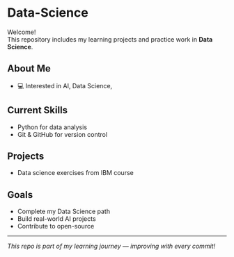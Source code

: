 # Data-Science

Welcome!  
This repository includes my learning projects and practice work in  **Data Science**.

## About Me 
- 💻 Interested in AI, Data Science, 

## Current Skills  
- Python for data analysis  
- Git & GitHub for version control  

## Projects
- Data science exercises from IBM course  

## Goals
- Complete my Data Science path  
- Build real-world AI projects  
- Contribute to open-source  

---
*This repo is part of my learning journey — improving with every commit!*
